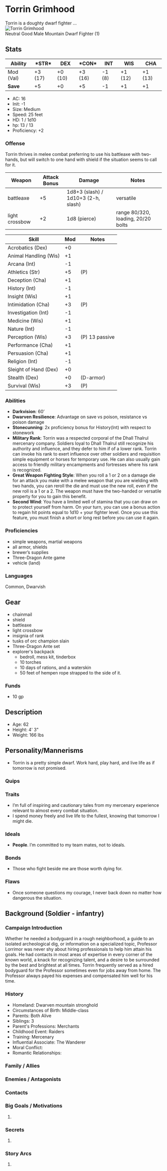 # Torrin Grimhood
Torrin is a doughty dwarf fighter ...  
![Torrin Grimhood](./images/torrin.jpg)  
Neutral Good Male Mountain Dwarf Fighter (1)

## Stats
|**Ability**|**\*STR\***|**DEX**|**\*CON\***|**INT**|**WIS**|**CHA**|
| ---- | ---- | ---- | ---- | ---- | ---- | ---- |
|Mod (Val)| +3 (17) | +0 (10) | +3 (16) | -1 (8) | +1 (12) | +1 (13) |
|**Save**| +5 | +0 | +5 | -1 | +1 | +1 |

- AC: 16
- Init: -1
- Size: Medium
- Speed: 25 feet
- HD: 1 / 1d10
- hp: 13 / 13
- Proficiency: +2

### Offense
Torrin thrives in melee combat preferring to use his battleaxe with two-hands, but will switch to one hand with shield if the situation seems to call for it.

| Weapon | Attack Bonus | Damage | Notes |
| ---- | ---- | ---- | ---- |
| battleaxe | +5 | 1d8+3 (slash) / 1d10+3 (2-h, slash) | versatile |
| light crossbow | +2 | 1d8 (pierce) | range 80/320, loading, 20/20 bolts|

| Skill | Mod | Notes
| ---- | ---- | ---- |
| Acrobatics (Dex) | +0 ||
| Animal Handling (Wis) | +1 ||
| Arcana (Int) | -1 ||
| Athletics (Str) | +5 | (P) |
| Deception (Cha) | +1 ||
| History (Int) | -1 ||
| Insight (Wis)| +1 ||
| Intimidation (Cha) | +3 | (P) |
| Investigation (Int) | -1 ||
| Medicine (Wis) | +1 ||
| Nature (Int) | -1 ||
| Perception (Wis) | +3 | (P) 13 passive |
| Performance (Cha) | +1 ||
| Persuasion (Cha) | +1 ||
| Religion (Int) | -1 ||
| Sleight of Hand (Dex) | +0 ||
| Stealth (Dex) | +0 | (D-armor)|
| Survival (Wis) | +3 | (P) |

### Abilities
- **Darkvision**: 60’
- **Dwarven Resilience**: Advantage on save vs poison, resistance vs poison damage
- **Stonecunning**: 2x proficiency bonus for History(Int) with respect to stonework
- **Military Rank**: Torrin was a respected corporal of the Dhall Thalrul mercenary company. Soldiers loyal to Dhall Thalrul still recognize his authority and influence, and they defer to him if of a lower rank. Torrin can invoke his rank to exert influence over other soldiers and requisition simple equipment or horses for temporary use. He can also usually gain access to friendly military encampments and fortresses where his rank is recognized.
- **Great Weapon Fighting Style**: When you roll a 1 or 2 on a damage die for an attack you make with a melee weapon that you are wielding with two hands, you can reroll the die and must use the new roll, even if the new roll is a 1 or a 2. The weapon must have the two-handed or versatile property for you to gain this benefit.
- **Second Wind**: You have a limited well of stamina that you can draw on to protect yourself from harm. On your turn, you can use a bonus action to regain hit points equal to 1d10 + your fighter level. Once you use this feature, you must finish a short or long rest before you can use it again.

### Proficiencies
- simple weapons, martial weapons
- all armor, shields
- brewer’s supplies
- Three-Dragon Ante game
- vehicle (land)

### Languages
Common,  Dwarvish

## Gear
- chainmail
- shield
- battleaxe
- light crossbow
- insignia of rank
- tusks of orc champion slain
- Three-Dragon Ante set
- explorer's backpack
	-  bedroll, mess kit, tinderbox
	- 10 torches
	- 10 days of rations, and a waterskin
	- 50 feet of hempen rope strapped to the side of it.

### Funds
- 10 gp

## Description
- Age: 62
- Height: 4' 3"
- Weight: 166 lbs

## Personality/Mannerisms
- Torrin is a pretty simple dwarf. Work hard, play hard, and live life as if tomorrow is not promised.

### Quips

### Traits
- I’m full of inspiring and cautionary tales from my mercenary experience relevant to almost every combat situation.
- I spend money freely and live life to the fullest, knowing that tomorrow I might die.

### Ideals
- **People**. I’m committed to my team mates, not to ideals.

### Bonds
- Those who fight beside me are those worth dying for.

### Flaws
- Once someone questions my courage, I never back down no matter how dangerous the situation.

## Background (Soldier - infantry)


### Campaign Introduction
Whether he needed a bodyguard in a rough neighborhood, a guide to an isolated archeological dig, or information on a specialized topic, Professor Lorrimor was never shy about hiring professionals to help him attain his goals. He had contacts in most areas of expertise in every corner of the known world, a knack for recognizing talent, and a desire to be surrounded by the best and brightest at all times. Torrin frequently served as a hired bodyguard for the Professor sometimes even for jobs away from home. The Professor always payed his expenses and compensated him well for his time.

### History
- Homeland: Dwarven mountain stronghold
- Circumstances of Birth: Middle-class
- Parents: Both Alive
- Siblings: 3
- Parent's Professions: Merchants
- Childhood Event: Raiders
- Training: Mercenary
- Influential Associate: The Wanderer
- Moral Conflict: 
- Romantic Relationships: 

### Family / Allies

### Enemies / Antagonists

### Contacts

### Big Goals / Motivations

1. 

### Secrets
1.  

### Story Arcs
1. 